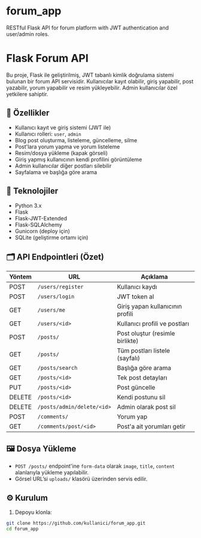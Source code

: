 # forum_app
RESTful Flask API for forum platform with JWT authentication and user/admin roles.


# Flask Forum API

Bu proje, Flask ile geliştirilmiş, JWT tabanlı kimlik doğrulama sistemi bulunan bir forum API servisidir. Kullanıcılar kayıt olabilir, giriş yapabilir, post yazabilir, yorum yapabilir ve resim yükleyebilir. Admin kullanıcılar özel yetkilere sahiptir.

## 🚀 Özellikler

- Kullanıcı kayıt ve giriş sistemi (JWT ile)
- Kullanıcı rolleri: `user`, `admin`
- Blog post oluşturma, listeleme, güncelleme, silme
- Post'lara yorum yapma ve yorum listeleme
- Resim/dosya yükleme (kapak görseli)
- Giriş yapmış kullanıcının kendi profilini görüntüleme
- Admin kullanıcılar diğer postları silebilir
- Sayfalama ve başlığa göre arama

## 🔧 Teknolojiler

- Python 3.x
- Flask
- Flask-JWT-Extended
- Flask-SQLAlchemy
- Gunicorn (deploy için)
- SQLite (geliştirme ortamı için)

## 🗂️ API Endpointleri (Özet)

| Yöntem | URL                         | Açıklama                         |
|--------|-----------------------------|----------------------------------|
| POST   | `/users/register`           | Kullanıcı kaydı                 |
| POST   | `/users/login`              | JWT token al                    |
| GET    | `/users/me`                 | Giriş yapan kullanıcının profili|
| GET    | `/users/<id>`               | Kullanıcı profili ve postları   |
| POST   | `/posts/`                   | Post oluştur (resimle birlikte) |
| GET    | `/posts/`                   | Tüm postları listele (sayfalı)  |
| GET    | `/posts/search`             | Başlığa göre arama              |
| GET    | `/posts/<id>`               | Tek post detayları              |
| PUT    | `/posts/<id>`               | Post güncelle                   |
| DELETE | `/posts/<id>`               | Kendi postunu sil               |
| DELETE | `/posts/admin/delete/<id>`  | Admin olarak post sil           |
| POST   | `/comments/`                | Yorum yap                       |
| GET    | `/comments/post/<id>`       | Post'a ait yorumları getir      |

## 🖼️ Dosya Yükleme

- `POST /posts/` endpoint'ine `form-data` olarak `image`, `title`, `content` alanlarıyla yükleme yapılabilir.
- Görsel URL’si `uploads/` klasörü üzerinden servis edilir.

## ⚙️ Kurulum

1. Depoyu klonla:
```bash
git clone https://github.com/kullanici/forum_app.git
cd forum_app
